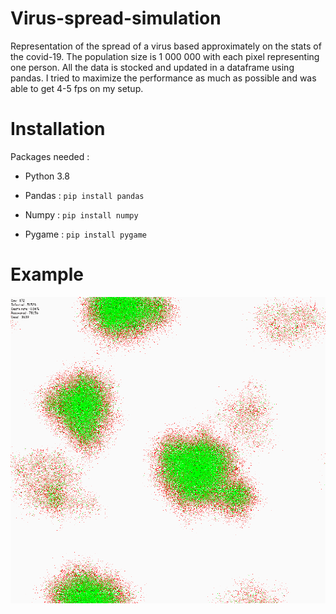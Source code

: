 # Virus-spread-simulation

Representation of the spread of a virus based approximately on the stats of the covid-19. The population size is 1 000 000 with each pixel representing one person. All the data is stocked and updated in a dataframe using pandas. I tried to maximize the performance as much as possible and was able to get 4-5 fps on my setup.

# Installation

Packages needed :

* Python 3.8

* Pandas : `pip install pandas`

* Numpy : `pip install numpy`

* Pygame : `pip install pygame`

# Example 

![](example.gif)
